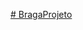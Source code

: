 [# BragaProjeto](https://drive.google.com/file/d/1BNFezer5SbmtRTfwh5xmUF5y_qseSVBC/view?usp=sharing)
